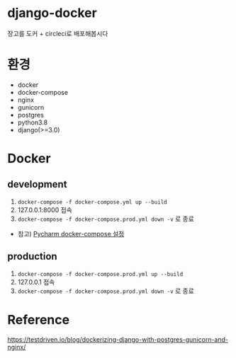 # django-docker
장고를 도커 + circleci로 배포해봅시다

# 환경
- docker 
- docker-compose
- nginx
- gunicorn
- postgres
- python3.8
- django(>=3.0)


# Docker
## development
1. `docker-compose -f docker-compose.yml up --build`
2. 127.0.0.1:8000 접속
3. `docker-compose -f docker-compose.prod.yml down -v` 로 종료

- 참고) [Pycharm docker-compose 설정](https://www.jetbrains.com/help/pycharm/docker-compose.html#working)

## production
1. `docker-compose -f docker-compose.prod.yml up --build`
2. 127.0.0.1 접속
3. `docker-compose -f docker-compose.prod.yml down -v` 로 종료

# Reference
https://testdriven.io/blog/dockerizing-django-with-postgres-gunicorn-and-nginx/